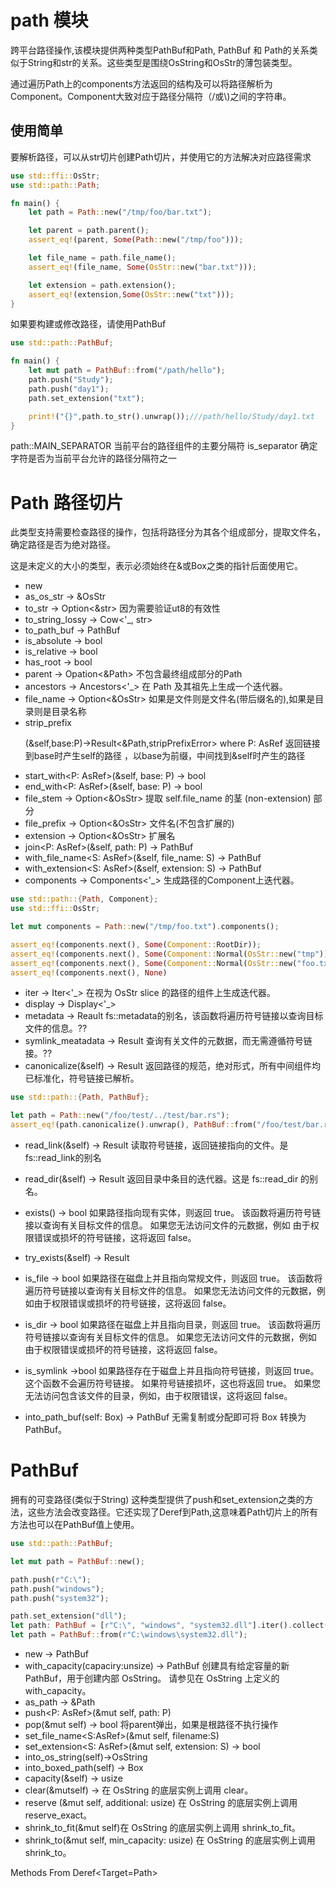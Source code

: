 # path 模块
跨平台路径操作,该模块提供两种类型PathBuf和Path, PathBuf 和 Path的关系类似于String和str的关系。这些类型是围绕OsString和OsStr的薄包装类型。

通过遍历Path上的components方法返回的结构及可以将路径解析为Component。Component大致对应于路径分隔符（/或\\)之间的字符串。


## 使用简单

要解析路径，可以从str切片创建Path切片，并使用它的方法解决对应路径需求
```rust
use std::ffi::OsStr;
use std::path::Path;

fn main() {
    let path = Path::new("/tmp/foo/bar.txt");

    let parent = path.parent();
    assert_eq!(parent, Some(Path::new("/tmp/foo")));

    let file_name = path.file_name();
    assert_eq!(file_name, Some(OsStr::new("bar.txt")));

    let extension = path.extension();
    assert_eq!(extension,Some(OsStr::new("txt")));
}

```
如果要构建或修改路径，请使用PathBuf

```rust
use std::path::PathBuf;

fn main() {
    let mut path = PathBuf::from("/path/hello");
    path.push("Study");
    path.push("day1");
    path.set_extension("txt");

    print!("{}",path.to_str().unwrap());///path/hello/Study/day1.txt
}

```

path::MAIN_SEPARATOR 当前平台的路径组件的主要分隔符
is_separator 确定字符是否为当前平台允许的路径分隔符之一


# Path 路径切片

此类型支持需要检查路径的操作，包括将路径分为其各个组成部分，提取文件名，确定路径是否为绝对路径。

这是未定义的大小的类型，表示必须始终在&或Box之类的指针后面使用它。

* new
* as_os_str -> &OsStr
* to_str -> Option<&str> 因为需要验证ut8的有效性
* to_string_lossy -> Cow<'_, str>
* to_path_buf -> PathBuf
* is_absolute -> bool
* is_relative -> bool
* has_root -> bool
* parent -> Opation<&Path> 不包含最终组成部分的Path
* ancestors -> Ancestors<'_> 在 Path 及其祖先上生成一个迭代器。
* file_name -> Option<&OsStr> 如果是文件则是文件名(带后缀名的),如果是目录则是目录名称
* strip_prefix<P>(&self,base:P)->Result<&Path,stripPrefixError>
where P: AsRef<Path> 返回链接到base时产生self的路径 ，以base为前缀，中间找到&self时产生的路径
* start_with<P: AsRef<Path>>(&self, base: P) -> bool
* end_with<P: AsRef<Path>>(&self, base: P) -> bool
* file_stem -> Option<&OsStr> 提取 self.file_name 的茎 (non-extension) 部分
* file_prefix -> Option<&OsStr> 文件名(不包含扩展的)
* extension -> Option<&OsStr> 扩展名
* join<P: AsRef<Path>>(&self, path: P) -> PathBuf
* with_file_name<S: AsRef<OsStr>>(&self, file_name: S) -> PathBuf
* with_extension<S: AsRef<OsStr>>(&self, extension: S) -> PathBuf
* components ->  Components<'_>
生成路径的Component上迭代器。
```rust
use std::path::{Path, Component};
use std::ffi::OsStr;

let mut components = Path::new("/tmp/foo.txt").components();

assert_eq!(components.next(), Some(Component::RootDir));
assert_eq!(components.next(), Some(Component::Normal(OsStr::new("tmp"))));
assert_eq!(components.next(), Some(Component::Normal(OsStr::new("foo.txt"))));
assert_eq!(components.next(), None)

```
* iter -> Iter<'_> 在视为 OsStr slice 的路径的组件上生成迭代器。
* display -> Display<'_>
* metadata -> Reault<Metadata> fs::metadata的别名，该函数将遍历符号链接以查询目标文件的信息。??
* symlink_meatadata -> Result<Meatdata> 查询有关文件的元数据，而无需遵循符号链接。??
*  canonicalize(&self) -> Result<PathBuf> 返回路径的规范，绝对形式，所有中间组件均已标准化，符号链接已解析。
```rust
use std::path::{Path, PathBuf};

let path = Path::new("/foo/test/../test/bar.rs");
assert_eq!(path.canonicalize().unwrap(), PathBuf::from("/foo/test/bar.rs"));
```
* read_link(&self) -> Result<PathBuf> 读取符号链接，返回链接指向的文件。是fs::read_link的别名
* read_dir(&self) -> Result<ReadDir> 返回目录中条目的迭代器。这是 fs::read_dir 的别名。
* exists() -> bool 如果路径指向现有实体，则返回 true。 该函数将遍历符号链接以查询有关目标文件的信息。 如果您无法访问文件的元数据，例如 由于权限错误或损坏的符号链接，这将返回 false。
* try_exists(&self) -> Result<bool>
* is_file -> bool 如果路径在磁盘上并且指向常规文件，则返回 true。 该函数将遍历符号链接以查询有关目标文件的信息。 如果您无法访问文件的元数据，例如由于权限错误或损坏的符号链接，这将返回 false。
* is_dir -> bool 如果路径在磁盘上并且指向目录，则返回 true。 该函数将遍历符号链接以查询有关目标文件的信息。 如果您无法访问文件的元数据，例如 由于权限错误或损坏的符号链接，这将返回 false。

* is_symlink ->bool 如果路径存在于磁盘上并且指向符号链接，则返回 true。 这个函数不会遍历符号链接。 如果符号链接损坏，这也将返回 true。 如果您无法访问包含该文件的目录，例如，由于权限错误，这将返回 false。

* into_path_buf(self: Box<Path>) -> PathBuf 无需复制或分配即可将 Box<Path> 转换为 PathBuf。

# PathBuf

拥有的可变路径(类似于String)
这种类型提供了push和set_extension之类的方法，这些方法会改变路径。它还实现了Deref到Path,这意味着Path切片上的所有方法也可以在PathBuf值上使用。

```rust
use std::path::PathBuf;

let mut path = PathBuf::new();

path.push(r"C:\");
path.push("windows");
path.push("system32");

path.set_extension("dll");
let path: PathBuf = [r"C:\", "windows", "system32.dll"].iter().collect();
let path = PathBuf::from(r"C:\windows\system32.dll");

```


* new -> PathBuf
* with_capacity(capaciry:unsize) -> PathBuf 创建具有给定容量的新 PathBuf，用于创建内部 OsString。 请参见在 OsString 上定义的 with_capacity。
* as_path -> &Path
* push<P: AsRef<Path>>(&mut self, path: P)
* pop(&mut self) -> bool 将parent弹出，如果是根路径不执行操作
* set_file_name<S:AsRef<OsStr>>(&mut self, filename:S)
* set_extension<S: AsRef<OsStr>>(&mut self, extension: S) -> bool
* into_os_string(self)->OsString
* into_boxed_path(self) -> Box<Path>
* capacity(&self) -> usize
* clear(&mutself) -> 在 OsString 的底层实例上调用 clear。
* reserve (&mut self, additional: usize) 在 OsString 的底层实例上调用 reserve_exact。
* shrink_to_fit(&mut self)在 OsString 的底层实例上调用 shrink_to_fit。
* shrink_to(&mut self, min_capacity: usize) 在 OsString 的底层实例上调用 shrink_to。

Methods From Deref<Target=Path> 
